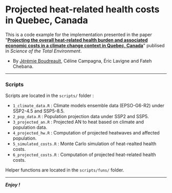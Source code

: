 Projected heat-related health costs in Quebec, Canada
================================================================================

This is a code example for the implementation presented in the paper "[**Projecting the overall heat-related health burden and associated economic costs in a climate change context in Quebec, Canada**](https://doi.org/10.1016/j.scitotenv.2024.178022)" publised in *Science of the Total Environment*.

- By [Jérémie Boudreault](https://jeremieboudreault.github.io/), Céline Campagna, Éric Lavigne and Fateh Chebana. 

---

### Scripts

Scripts are located in the `scripts/` folder : 

- `1_climate_data.R` : Climate models ensemble data (EPSO-G6-R2) under SSP2-4.5 and SSP5-8.5. 
- `2_pop_data.R` : Population projection data under SSP2 and SSP5.
- `3_projected_an.R` : Projected AN to heat based on climate and population data.
- `4_projected_hw.R` : Computation of projected heatwaves and affected population.
- `5_simulated_costs.R` : Monte Carlo simulation of heat-realted health costs.
- `6_projected_costs.R` : Computation of projected heat-related health costs.


Helper functions are located in the `scripts/funs/` folder.

---

***Enjoy !***